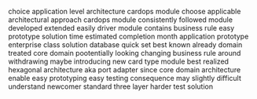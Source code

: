 choice application level architecture cardops module choose applicable architectural approach cardops module consistently followed module developed extended easily driver module contains business rule easy prototype solution time estimated completion month application prototype enterprise class solution database quick set best known already domain treated core domain pootentially looking changing business rule around withdrawing maybe introducing new card type module best realized hexagonal architecture aka port adapter since core domain architecture enable easy prototyping easy testing consequence may slightly difficult understand newcomer standard three layer harder test solution